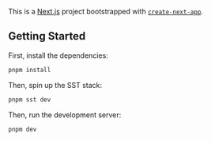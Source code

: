 This is a [Next.js](https://nextjs.org/) project bootstrapped with [`create-next-app`](https://github.com/vercel/next.js/tree/canary/packages/create-next-app).

## Getting Started

First, install the dependencies:

```bash
pnpm install
```

Then, spin up the SST stack:

```bash
pnpm sst dev
```

Then, run the development server:

```bash
pnpm dev
```
